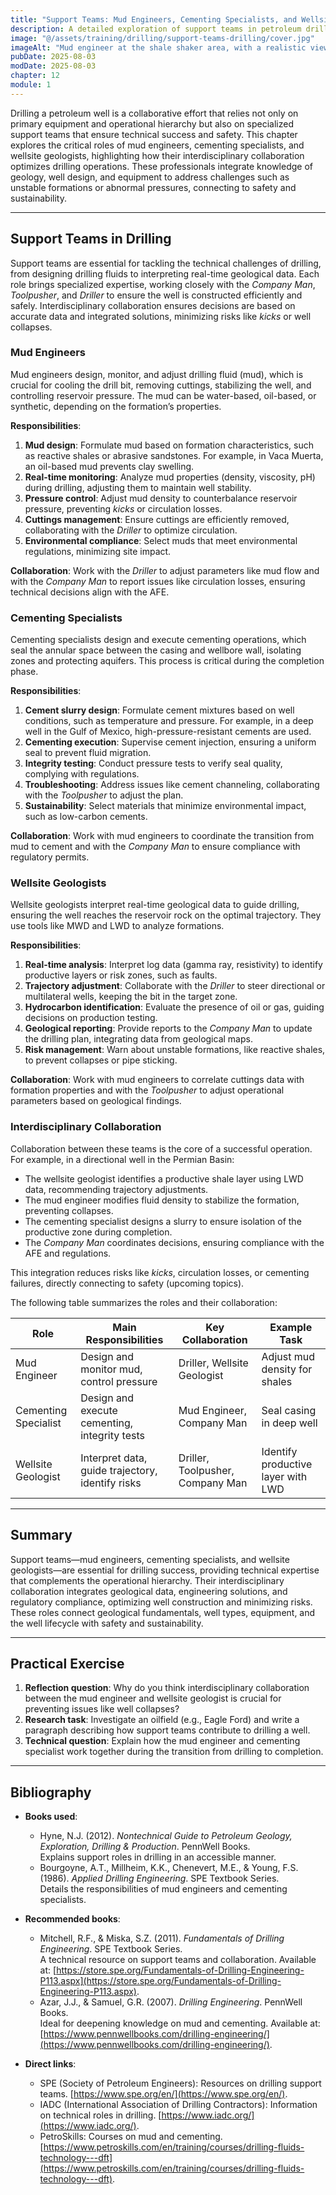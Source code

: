 ```yaml
---
title: "Support Teams: Mud Engineers, Cementing Specialists, and Wellsite Geologists"
description: A detailed exploration of support teams in petroleum drilling, focusing on the roles of mud engineers, cementing specialists, and wellsite geologists, with an emphasis on their interdisciplinary collaboration. This chapter connects well fundamentals, equipment, and operations with technical coordination at the site.
image: "@/assets/training/drilling/support-teams-drilling/cover.jpg"
imageAlt: "Mud engineer at the shale shaker area, with a realistic view of the industrial environment of a drilling rig"
pubDate: 2025-08-03
modDate: 2025-08-03
chapter: 12
module: 1
---
```


Drilling a petroleum well is a collaborative effort that relies not only on primary equipment and operational hierarchy but also on specialized support teams that ensure technical success and safety. This chapter explores the critical roles of mud engineers, cementing specialists, and wellsite geologists, highlighting how their interdisciplinary collaboration optimizes drilling operations. These professionals integrate knowledge of geology, well design, and equipment to address challenges such as unstable formations or abnormal pressures, connecting to safety and sustainability.

---

## Support Teams in Drilling

Support teams are essential for tackling the technical challenges of drilling, from designing drilling fluids to interpreting real-time geological data. Each role brings specialized expertise, working closely with the *Company Man*, *Toolpusher*, and *Driller* to ensure the well is constructed efficiently and safely. Interdisciplinary collaboration ensures decisions are based on accurate data and integrated solutions, minimizing risks like *kicks* or well collapses.

### Mud Engineers

Mud engineers design, monitor, and adjust drilling fluid (mud), which is crucial for cooling the drill bit, removing cuttings, stabilizing the well, and controlling reservoir pressure. The mud can be water-based, oil-based, or synthetic, depending on the formation’s properties.

**Responsibilities**:

1. **Mud design**: Formulate mud based on formation characteristics, such as reactive shales or abrasive sandstones. For example, in Vaca Muerta, an oil-based mud prevents clay swelling.
2. **Real-time monitoring**: Analyze mud properties (density, viscosity, pH) during drilling, adjusting them to maintain well stability.
3. **Pressure control**: Adjust mud density to counterbalance reservoir pressure, preventing *kicks* or circulation losses.
4. **Cuttings management**: Ensure cuttings are efficiently removed, collaborating with the *Driller* to optimize circulation.
5. **Environmental compliance**: Select muds that meet environmental regulations, minimizing site impact.

**Collaboration**: Work with the *Driller* to adjust parameters like mud flow and with the *Company Man* to report issues like circulation losses, ensuring technical decisions align with the AFE.

### Cementing Specialists

Cementing specialists design and execute cementing operations, which seal the annular space between the casing and wellbore wall, isolating zones and protecting aquifers. This process is critical during the completion phase.

**Responsibilities**:

1. **Cement slurry design**: Formulate cement mixtures based on well conditions, such as temperature and pressure. For example, in a deep well in the Gulf of Mexico, high-pressure-resistant cements are used.
2. **Cementing execution**: Supervise cement injection, ensuring a uniform seal to prevent fluid migration.
3. **Integrity testing**: Conduct pressure tests to verify seal quality, complying with regulations.
4. **Troubleshooting**: Address issues like cement channeling, collaborating with the *Toolpusher* to adjust the plan.
5. **Sustainability**: Select materials that minimize environmental impact, such as low-carbon cements.

**Collaboration**: Work with mud engineers to coordinate the transition from mud to cement and with the *Company Man* to ensure compliance with regulatory permits.

### Wellsite Geologists

Wellsite geologists interpret real-time geological data to guide drilling, ensuring the well reaches the reservoir rock on the optimal trajectory. They use tools like MWD and LWD to analyze formations.

**Responsibilities**:

1. **Real-time analysis**: Interpret log data (gamma ray, resistivity) to identify productive layers or risk zones, such as faults.
2. **Trajectory adjustment**: Collaborate with the *Driller* to steer directional or multilateral wells, keeping the bit in the target zone.
3. **Hydrocarbon identification**: Evaluate the presence of oil or gas, guiding decisions on production testing.
4. **Geological reporting**: Provide reports to the *Company Man* to update the drilling plan, integrating data from geological maps.
5. **Risk management**: Warn about unstable formations, like reactive shales, to prevent collapses or pipe sticking.

**Collaboration**: Work with mud engineers to correlate cuttings data with formation properties and with the *Toolpusher* to adjust operational parameters based on geological findings.

### Interdisciplinary Collaboration

Collaboration between these teams is the core of a successful operation. For example, in a directional well in the Permian Basin:

- The wellsite geologist identifies a productive shale layer using LWD data, recommending trajectory adjustments.
- The mud engineer modifies fluid density to stabilize the formation, preventing collapses.
- The cementing specialist designs a slurry to ensure isolation of the productive zone during completion.
- The *Company Man* coordinates decisions, ensuring compliance with the AFE and regulations.

This integration reduces risks like *kicks*, circulation losses, or cementing failures, directly connecting to safety (upcoming topics).

The following table summarizes the roles and their collaboration:

| **Role**                  | **Main Responsibilities**                     | **Key Collaboration**                     | **Example Task**                          |
|---------------------------|---------------------------------------------|-------------------------------------------|------------------------------------------|
| Mud Engineer              | Design and monitor mud, control pressure     | Driller, Wellsite Geologist               | Adjust mud density for shales            |
| Cementing Specialist      | Design and execute cementing, integrity tests | Mud Engineer, Company Man                 | Seal casing in deep well                 |
| Wellsite Geologist        | Interpret data, guide trajectory, identify risks | Driller, Toolpusher, Company Man         | Identify productive layer with LWD       |

---

## Summary

Support teams—mud engineers, cementing specialists, and wellsite geologists—are essential for drilling success, providing technical expertise that complements the operational hierarchy. Their interdisciplinary collaboration integrates geological data, engineering solutions, and regulatory compliance, optimizing well construction and minimizing risks. These roles connect geological fundamentals, well types, equipment, and the well lifecycle with safety and sustainability.

---

## Practical Exercise

1. **Reflection question**: Why do you think interdisciplinary collaboration between the mud engineer and wellsite geologist is crucial for preventing issues like well collapses?
2. **Research task**: Investigate an oilfield (e.g., Eagle Ford) and write a paragraph describing how support teams contribute to drilling a well.
3. **Technical question**: Explain how the mud engineer and cementing specialist work together during the transition from drilling to completion.

---

## Bibliography

- **Books used**:
  - Hyne, N.J. (2012). *Nontechnical Guide to Petroleum Geology, Exploration, Drilling & Production*. PennWell Books.  
    Explains support roles in drilling in an accessible manner.
  - Bourgoyne, A.T., Millheim, K.K., Chenevert, M.E., & Young, F.S. (1986). *Applied Drilling Engineering*. SPE Textbook Series.  
    Details the responsibilities of mud engineers and cementing specialists.

- **Recommended books**:
  - Mitchell, R.F., & Miska, S.Z. (2011). *Fundamentals of Drilling Engineering*. SPE Textbook Series.  
    A technical resource on support teams and collaboration. Available at: [https://store.spe.org/Fundamentals-of-Drilling-Engineering-P113.aspx](https://store.spe.org/Fundamentals-of-Drilling-Engineering-P113.aspx).
  - Azar, J.J., & Samuel, G.R. (2007). *Drilling Engineering*. PennWell Books.  
    Ideal for deepening knowledge on mud and cementing. Available at: [https://www.pennwellbooks.com/drilling-engineering/](https://www.pennwellbooks.com/drilling-engineering/).

- **Direct links**:
  - SPE (Society of Petroleum Engineers): Resources on drilling support teams. [https://www.spe.org/en/](https://www.spe.org/en/).
  - IADC (International Association of Drilling Contractors): Information on technical roles in drilling. [https://www.iadc.org/](https://www.iadc.org/).
  - PetroSkills: Courses on mud and cementing. [https://www.petroskills.com/en/training/courses/drilling-fluids-technology---dft](https://www.petroskills.com/en/training/courses/drilling-fluids-technology---dft).
  